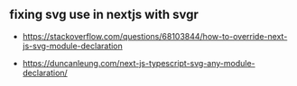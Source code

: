 ## fixing svg use in nextjs with svgr

- https://stackoverflow.com/questions/68103844/how-to-override-next-js-svg-module-declaration

- https://duncanleung.com/next-js-typescript-svg-any-module-declaration/

